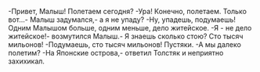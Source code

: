   -Привет, Малыш! Полетаем сегодня?
-Ура! Конечно, полетаем. Только вот...- Малыш задумался,- а я не упаду?
-Ну, упадешь, подумаешь! Одним Малышом больше, одним меньше, дело житейское.
-Я - не дело житейское!- возмутился Малыш.- Я знаешь сколько стою? Сто тысяч мильонов!
-Подумаешь, сто тысяч мильонов! Пустяки.
-А мы далеко полетим?
-На Японские острова,- ответил Толстяк и неприятно захихикал.    